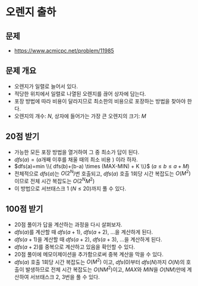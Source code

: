 # 오렌지 출하
## 문제
+ https://www.acmicpc.net/problem/11985
## 문제 개요
+ 오렌지가 일렬로 늘어서 있다.  
+ 적당한 위치에서 일렬로 나열된 오렌지를 끊어 상자에 담는다.  
+ 포장 방법에 따라 비용이 달라지므로 최소한의 비용으로 포장하는 방법을 찾아야 한다.  
+ 오렌지의 개수: $N$, 상자에 들어가는 가장 큰 오렌지의 크기: $M$
## 20점 받기
+ 가능한 모든 포장 방법을 열거하여 그 중 최소가 답이 된다.
+ $dfs(a)=(a$개째 이후를 채울 때의 최소 비용 $)$ 이라 하자.
+ $dfs(a)=min \\{ dfs(b)+(b-a) \times (MAX-MIN) + K \\}$ $(a \le b \le a+M)$
+ 전체적으로 $dfs(a)$는 $O(2^N)$번 호출되고, $dfs(a)$ 호출 1회당 시간 복잡도는 $O(M^2)$ 이므로 전체 시간 복잡도는 $O(2^N M^2)$
+ 이 방법으로 서브태스크 1 $(N \le 20)$까지 풀 수 있다.
## 100점 받기
+ 20점 풀이가 답을 계산하는 과정을 다시 살펴보자.
+ $dfs(a)$를 계산할 때 $dfs(a+1)$, $dfs(a+2)$, $...$을 계산하게 된다.
+ $dfs(a+1)$을 계산할 때 $dfs(a+2)$, $dfs(a+3)$, $...$을 계산하게 된다.
+ $dfs(a+2)$를 중복으로 계산하고 있음을 확인할 수 있다.
+ 20점 풀이에 메모이제이션을 추가함으로써 중복 계산을 막을 수 있다.
+ $dfs(a)$ 호출 1회당 시간 복잡도는 $O(M^2)$ 이고, $dfs(0)$부터 $dfs(N)$까지 $O(N)$의 호출이 발생하므로 전체 시간 복잡도는 $O(NM^2)$이고, $MAX$와 $MIN$을 $O(NM)$만에 계산하여 서브태스크 2, 3번을 풀 수 있다.
